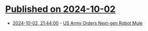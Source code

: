 # [Published on 2024-10-02](index.md)

* [2024-10-02, 21:44:00](https://soylentnews.org/article.pl?sid=24/10/02/0514243&from=rss) - [US Army Orders Next-gen Robot Mule](https://soylentnews.org/article.pl?sid=24/10/02/0514243&from=rss)
